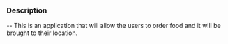 ### Description
-- This is an application that will allow the users to order food and it will be brought to their location.
